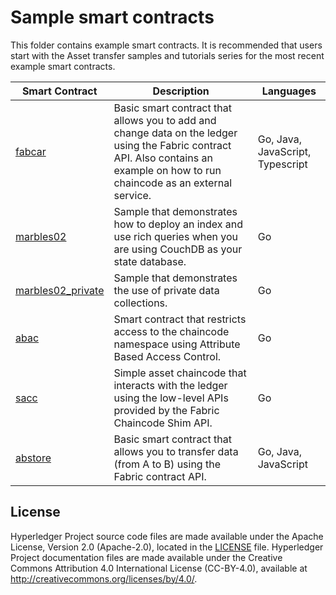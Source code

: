 [//]: # (SPDX-License-Identifier: CC-BY-4.0)

# Sample smart contracts

This folder contains example smart contracts. It is recommended that users start with the Asset transfer samples and tutorials series for the most recent example smart contracts.

|  **Smart Contract** | **Description** | **Languages** |
| -----------|------------------------------|---------|
| [fabcar](fabcar) | Basic smart contract that allows you to add and change data on the ledger using the Fabric contract API. Also contains an example on how to run chaincode as an external service. | Go, Java, JavaScript, Typescript |
| [marbles02](marbles02) | Sample that demonstrates how to deploy an index and use rich queries when you are using CouchDB as your state database. | Go |
| [marbles02_private](marbles02_private) | Sample that demonstrates the use of private data collections. | Go |
| [abac](abac) | Smart contract that restricts access to the chaincode namespace using Attribute Based Access Control. | Go|
| [sacc](sacc) | Simple asset chaincode that interacts with the ledger using the low-level APIs provided by the Fabric Chaincode Shim API. | Go |
| [abstore](abstore) | Basic smart contract that allows you to transfer data (from A to B) using the Fabric contract API. | Go, Java, JavaScript |

## License <a name="license"></a>

Hyperledger Project source code files are made available under the Apache
License, Version 2.0 (Apache-2.0), located in the [LICENSE](LICENSE) file.
Hyperledger Project documentation files are made available under the Creative
Commons Attribution 4.0 International License (CC-BY-4.0), available at http://creativecommons.org/licenses/by/4.0/.
